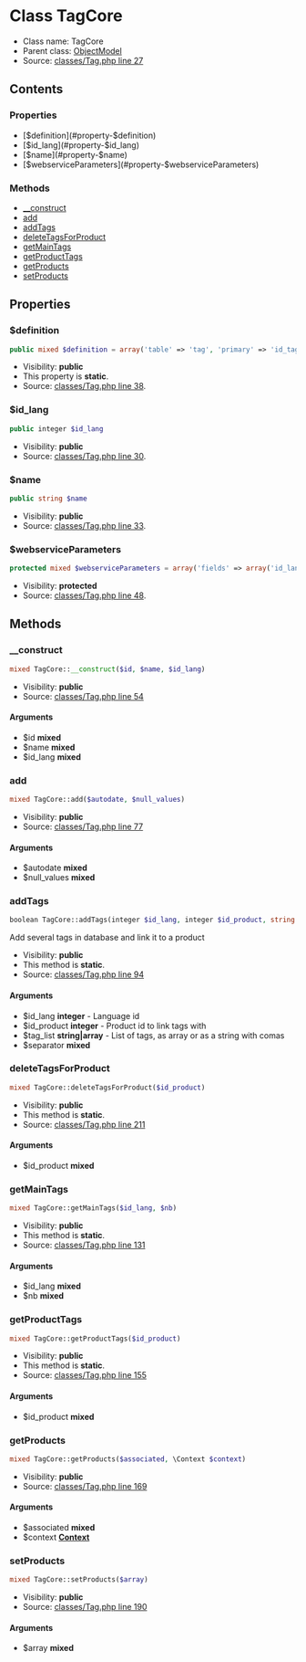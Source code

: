 Class TagCore
=====================





* Class name: TagCore
* Parent class: [ObjectModel](class.ObjectModelCore.md)
* Source: [classes/Tag.php line 27](https://github.com/PrestaShop/PrestaShop/blob/1.6.0.1/classes/Tag.php#L27)


Contents
--------


### Properties

* [$definition](#property-$definition)
* [$id_lang](#property-$id_lang)
* [$name](#property-$name)
* [$webserviceParameters](#property-$webserviceParameters)

### Methods

* [__construct](#method-__construct)
* [add](#method-add)
* [addTags](#method-addTags)
* [deleteTagsForProduct](#method-deleteTagsForProduct)
* [getMainTags](#method-getMainTags)
* [getProductTags](#method-getProductTags)
* [getProducts](#method-getProducts)
* [setProducts](#method-setProducts)




Properties
----------


### <a name="property-$definition"></a>$definition

```php
public mixed $definition = array('table' => 'tag', 'primary' => 'id_tag', 'fields' => array('id_lang' => array('type' => self::TYPE_INT, 'validate' => 'isUnsignedId', 'required' => true), 'name' => array('type' => self::TYPE_STRING, 'validate' => 'isGenericName', 'required' => true, 'size' => 32)))
```





* Visibility: **public**
* This property is **static**.
* Source: [classes/Tag.php line 38](https://github.com/PrestaShop/PrestaShop/blob/1.6.0.1/classes/Tag.php#L38).


### <a name="property-$id_lang"></a>$id_lang

```php
public integer $id_lang
```





* Visibility: **public**
* Source: [classes/Tag.php line 30](https://github.com/PrestaShop/PrestaShop/blob/1.6.0.1/classes/Tag.php#L30).


### <a name="property-$name"></a>$name

```php
public string $name
```





* Visibility: **public**
* Source: [classes/Tag.php line 33](https://github.com/PrestaShop/PrestaShop/blob/1.6.0.1/classes/Tag.php#L33).


### <a name="property-$webserviceParameters"></a>$webserviceParameters

```php
protected mixed $webserviceParameters = array('fields' => array('id_lang' => array('xlink_resource' => 'languages')))
```





* Visibility: **protected**
* Source: [classes/Tag.php line 48](https://github.com/PrestaShop/PrestaShop/blob/1.6.0.1/classes/Tag.php#L48).


Methods
-------


### <a name="method-__construct"></a>__construct

```php
mixed TagCore::__construct($id, $name, $id_lang)
```





* Visibility: **public**
* Source: [classes/Tag.php line 54](https://github.com/PrestaShop/PrestaShop/blob/1.6.0.1/classes/Tag.php#L54)


#### Arguments
* $id **mixed**
* $name **mixed**
* $id_lang **mixed**



### <a name="method-add"></a>add

```php
mixed TagCore::add($autodate, $null_values)
```





* Visibility: **public**
* Source: [classes/Tag.php line 77](https://github.com/PrestaShop/PrestaShop/blob/1.6.0.1/classes/Tag.php#L77)


#### Arguments
* $autodate **mixed**
* $null_values **mixed**



### <a name="method-addTags"></a>addTags

```php
boolean TagCore::addTags(integer $id_lang, integer $id_product, string|array $tag_list, $separator)
```

Add several tags in database and link it to a product



* Visibility: **public**
* This method is **static**.
* Source: [classes/Tag.php line 94](https://github.com/PrestaShop/PrestaShop/blob/1.6.0.1/classes/Tag.php#L94)


#### Arguments
* $id_lang **integer** - Language id
* $id_product **integer** - Product id to link tags with
* $tag_list **string|array** - List of tags, as array or as a string with comas
* $separator **mixed**



### <a name="method-deleteTagsForProduct"></a>deleteTagsForProduct

```php
mixed TagCore::deleteTagsForProduct($id_product)
```





* Visibility: **public**
* This method is **static**.
* Source: [classes/Tag.php line 211](https://github.com/PrestaShop/PrestaShop/blob/1.6.0.1/classes/Tag.php#L211)


#### Arguments
* $id_product **mixed**



### <a name="method-getMainTags"></a>getMainTags

```php
mixed TagCore::getMainTags($id_lang, $nb)
```





* Visibility: **public**
* This method is **static**.
* Source: [classes/Tag.php line 131](https://github.com/PrestaShop/PrestaShop/blob/1.6.0.1/classes/Tag.php#L131)


#### Arguments
* $id_lang **mixed**
* $nb **mixed**



### <a name="method-getProductTags"></a>getProductTags

```php
mixed TagCore::getProductTags($id_product)
```





* Visibility: **public**
* This method is **static**.
* Source: [classes/Tag.php line 155](https://github.com/PrestaShop/PrestaShop/blob/1.6.0.1/classes/Tag.php#L155)


#### Arguments
* $id_product **mixed**



### <a name="method-getProducts"></a>getProducts

```php
mixed TagCore::getProducts($associated, \Context $context)
```





* Visibility: **public**
* Source: [classes/Tag.php line 169](https://github.com/PrestaShop/PrestaShop/blob/1.6.0.1/classes/Tag.php#L169)


#### Arguments
* $associated **mixed**
* $context **[Context](class.ContextCore.md)**



### <a name="method-setProducts"></a>setProducts

```php
mixed TagCore::setProducts($array)
```





* Visibility: **public**
* Source: [classes/Tag.php line 190](https://github.com/PrestaShop/PrestaShop/blob/1.6.0.1/classes/Tag.php#L190)


#### Arguments
* $array **mixed**


